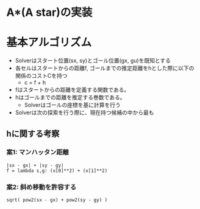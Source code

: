 A*(A star)の実装
===

# 基本アルゴリズム
- Solverはスタート位置(sx, sy)とゴール位置(gx, gu)を既知とする
- 各セルはスタートからの距離f, ゴールまでの推定距離をhとした際に以下の関係のコストCを持つ
  - c = f + h
- fはスタートからの距離を定義する関数である。
- hはゴールまでの距離を推定する巻数である。
  - Solverはゴールの座標を基に計算を行う
- Solverは次の探索を行う際に、現在持つ候補の中から最も

## hに関する考察
### 案1: マンハッタン距離
```
|sx - gx| + |sy - gy|
f = lambda s,g: (x[0]**2) + (x[1]**2)

```
### 案2: 斜め移動を許容する
```
sqrt( pow2(sx - gx) + pow2(sy - gy) )
```
